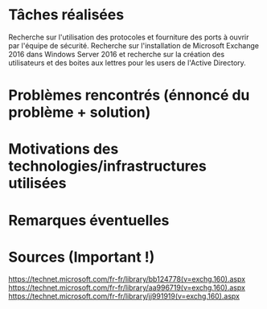 # Tâches réalisées
Recherche sur l'utilisation des protocoles et fourniture des ports à ouvrir par l'équipe de sécurité.
Recherche sur l'installation de Microsoft Exchange 2016 dans Windows Server 2016 et recherche sur la création des utilisateurs et des boites aux lettres pour les users de l'Active Directory. 

# Problèmes rencontrés (énnoncé du problème + solution)

# Motivations des technologies/infrastructures utilisées

# Remarques éventuelles

# Sources (Important !)
https://technet.microsoft.com/fr-fr/library/bb124778(v=exchg.160).aspx
https://technet.microsoft.com/fr-fr/library/aa996719(v=exchg.160).aspx
https://technet.microsoft.com/fr-fr/library/jj991919(v=exchg.160).aspx
